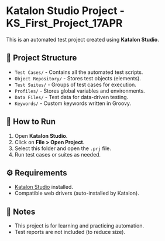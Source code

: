 # Katalon Studio Project - KS_First_Project_17APR

This is an automated test project created using **Katalon Studio**.

## 📁 Project Structure

- `Test Cases/` - Contains all the automated test scripts.
- `Object Repository/` - Stores test objects (elements).
- `Test Suites/` - Groups of test cases for execution.
- `Profiles/` - Stores global variables and environments.
- `Data Files/` - Test data for data-driven testing.
- `Keywords/` - Custom keywords written in Groovy.

## 🚀 How to Run

1. Open **Katalon Studio**.
2. Click on **File > Open Project**.
3. Select this folder and open the `.prj` file.
4. Run test cases or suites as needed.

## ⚙️ Requirements

- [Katalon Studio](https://www.katalon.com) installed.
- Compatible web drivers (auto-installed by Katalon).

## 📌 Notes

- This project is for learning and practicing automation.
- Test reports are not included (to reduce size).
